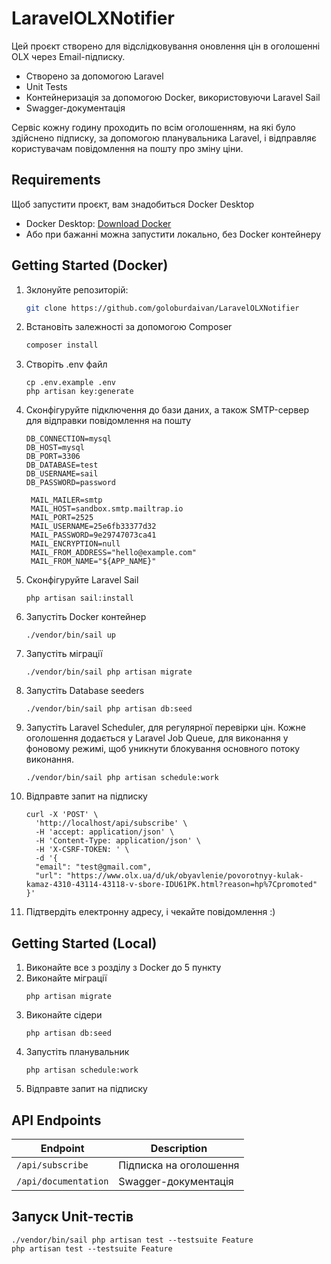 # LaravelOLXNotifier

Цей проєкт створено для відслідковування оновлення цін в оголошенні OLX через Email-підписку.
- Створено за допомогою Laravel
- Unit Tests
- Контейнеризація за допомогою Docker, використовуючи Laravel Sail
- Swagger-документація

Сервіс кожну годину проходить по всім оголошенням, на які було здійснено підписку, за допомогою планувальника Laravel, і відправляє користувачам повідомлення на пошту про зміну ціни.

## Requirements

Щоб запустити проєкт, вам знадобиться Docker Desktop

- Docker Desktop: [Download Docker](https://www.docker.com/products/docker-desktop)
- Або при бажанні можна запустити локально, без Docker контейнеру

## Getting Started (Docker)

1. Зклонуйте репозиторій:
   ```bash
   git clone https://github.com/goloburdaivan/LaravelOLXNotifier
2. Встановіть залежності за допомогою Composer
    ```bash
   composer install
3. Створіть .env файл
    ```
    cp .env.example .env
    php artisan key:generate
    
4. Сконфігуруйте підключення до бази даних, а також SMTP-сервер для відправки повідомлення на пошту
    ```
    DB_CONNECTION=mysql
    DB_HOST=mysql
    DB_PORT=3306
    DB_DATABASE=test
    DB_USERNAME=sail
    DB_PASSWORD=password
    
    ```
        MAIL_MAILER=smtp
        MAIL_HOST=sandbox.smtp.mailtrap.io
        MAIL_PORT=2525
        MAIL_USERNAME=25e6fb33377d32
        MAIL_PASSWORD=9e29747073ca41
        MAIL_ENCRYPTION=null
        MAIL_FROM_ADDRESS="hello@example.com"
        MAIL_FROM_NAME="${APP_NAME}"
5. Сконфігуруйте Laravel Sail
    ```
    php artisan sail:install
6. Запустіть Docker контейнер
    ```
    ./vendor/bin/sail up
7. Запустіть міграції
    ```
    ./vendor/bin/sail php artisan migrate
8. Запустіть Database seeders
    ```
    ./vendor/bin/sail php artisan db:seed
9. Запустіть Laravel Scheduler, для регулярної перевірки цін. Кожне оголошення додається у Laravel Job Queue, для виконання у фоновому режимі, щоб уникнути блокування основного потоку виконання.
    ```
    ./vendor/bin/sail php artisan schedule:work
10. Відправте запит на підписку
    ```
    curl -X 'POST' \
      'http://localhost/api/subscribe' \
      -H 'accept: application/json' \
      -H 'Content-Type: application/json' \
      -H 'X-CSRF-TOKEN: ' \
      -d '{
      "email": "test@gmail.com",
      "url": "https://www.olx.ua/d/uk/obyavlenie/povorotnyy-kulak-kamaz-4310-43114-43118-v-sbore-IDU61PK.html?reason=hp%7Cpromoted"
    }'
11. Підтвердіть електронну адресу, і чекайте повідомлення :)
    
## Getting Started (Local)
1. Виконайте все з розділу з Docker до 5 пункту
2. Виконайте міграції
   ```
   php artisan migrate
3. Виконайте сідери
   ```
   php artisan db:seed
4. Запустіть планувальник
   ```
   php artisan schedule:work
5. Відправте запит на підписку
## API Endpoints

| Endpoint             | Description                        |
|----------------------|------------------------------------|
| `/api/subscribe`     | Підписка на оголошення             |
| `/api/documentation` | Swagger-документація               |

## Запуск Unit-тестів
   ```
   ./vendor/bin/sail php artisan test --testsuite Feature
   php artisan test --testsuite Feature
